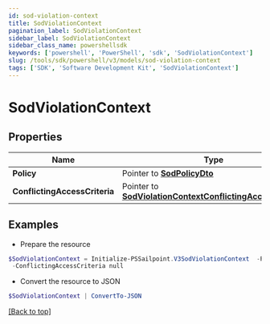 ```yaml
---
id: sod-violation-context
title: SodViolationContext
pagination_label: SodViolationContext
sidebar_label: SodViolationContext
sidebar_class_name: powershellsdk
keywords: ['powershell', 'PowerShell', 'sdk', 'SodViolationContext'] 
slug: /tools/sdk/powershell/v3/models/sod-violation-context
tags: ['SDK', 'Software Development Kit', 'SodViolationContext']
---
```



# SodViolationContext

## Properties

Name | Type | Description | Notes
------------ | ------------- | ------------- | -------------
**Policy** |  Pointer to [**SodPolicyDto**](sod-policy-dto) |  | [optional] 
**ConflictingAccessCriteria** |  Pointer to [**SodViolationContextConflictingAccessCriteria**](sod-violation-context-conflicting-access-criteria) |  | [optional] 

## Examples

- Prepare the resource
```powershell
$SodViolationContext = Initialize-PSSailpoint.V3SodViolationContext  -Policy null `
 -ConflictingAccessCriteria null
```

- Convert the resource to JSON
```powershell
$SodViolationContext | ConvertTo-JSON
```


[[Back to top]](#) 

